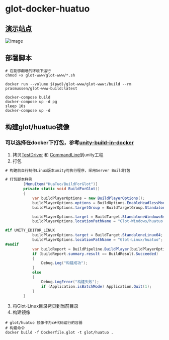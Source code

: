 # glot-docker-huatuo
## [演示站点](http://javap.zicp.net/new/csharp)
![image](https://user-images.githubusercontent.com/49626119/172984992-ba0c300a-cf58-4207-83df-8833fc9d4482.png)

## 部署脚本
```
# 在能够翻墙的环境下运行
chmod +x glot-www/glot-www/*.sh

docker run --volume $(pwd)/glot-www/glot-www:/build --rm prasmussen/glot-www-build:latest

docker-compose build
docker-compose up -d pg
sleep 10s
docker-compose up -d
```

## 构建glot/huatuo镜像
### 可以选择在docker下打包，参考[unity-build-in-docker](unity-build-in-docker)

1. 拷贝[TestDriver](TestDriver.cs) 和 [CommandLine](CommandLine.dll)到unity工程
2. 打包
``` c#
# 构建前自行制作Linux版本unity可执行程序，采用Server Build打包

# 打包脚本样例
        [MenuItem("HuaTuo/BuildForGlot")]
        private static void BuildForGlot()
        {
            var buildPlayerOptions = new BuildPlayerOptions();
            buildPlayerOptions.options = BuildOptions.EnableHeadlessMode;
            buildPlayerOptions.targetGroup = BuildTargetGroup.Standalone;

            buildPlayerOptions.target = BuildTarget.StandaloneWindows64;
            buildPlayerOptions.locationPathName = "Glot-Windows/huatuo.exe";

#if UNITY_EDITOR_LINUX
            buildPlayerOptions.target = BuildTarget.StandaloneLinux64;
            buildPlayerOptions.locationPathName = "Glot-Linux/huatuo";
#endif
            var buildReport = BuildPipeline.BuildPlayer(buildPlayerOptions);
            if (buildReport.summary.result == BuildResult.Succeeded)
            {
                Debug.Log("构建成功");
            }
            else
            {
                Debug.LogError("构建失败");
                if (Application.isBatchMode) Application.Quit(1);
            }
        }
```
3. 将Glot-Linux目录拷贝到当前目录
4. 构建镜像
```
# glot/huatuo 镜像作为c#代码运行的容器
# 构建命令
docker build -f Dockerfile.glot -t glot/huatuo .
```
